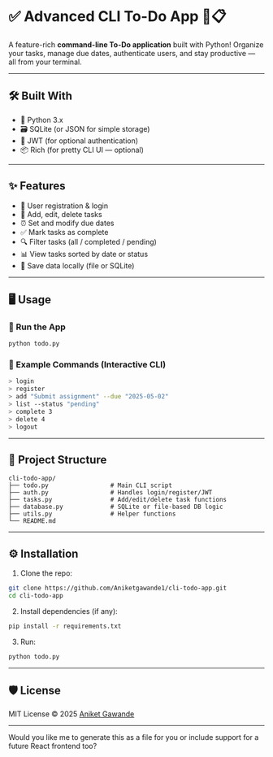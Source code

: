 

# ✅ Advanced CLI To-Do App 🧠📋

A feature-rich **command-line To-Do application** built with Python! Organize your tasks, manage due dates, authenticate users, and stay productive — all from your terminal.

---

## 🛠️ Built With

- 🐍 Python 3.x
- 🗃️ SQLite (or JSON for simple storage)
- 🔐 JWT (for optional authentication)
- 📦 Rich (for pretty CLI UI — optional)

---

## ✨ Features

- 👤 User registration & login
- 📝 Add, edit, delete tasks
- ⏰ Set and modify due dates
- ✅ Mark tasks as complete
- 🔍 Filter tasks (all / completed / pending)
- 📊 View tasks sorted by date or status
- 💾 Save data locally (file or SQLite)

---

## 🖥️ Usage

### 🚀 Run the App

```bash
python todo.py
```

### 🧩 Example Commands (Interactive CLI)

```bash
> login
> register
> add "Submit assignment" --due "2025-05-02"
> list --status "pending"
> complete 3
> delete 4
> logout
```

---

## 📁 Project Structure

```
cli-todo-app/
├── todo.py                 # Main CLI script
├── auth.py                 # Handles login/register/JWT
├── tasks.py                # Add/edit/delete task functions
├── database.py             # SQLite or file-based DB logic
├── utils.py                # Helper functions
└── README.md
```

---

## ⚙️ Installation

1. Clone the repo:

```bash
git clone https://github.com/Aniketgawande1/cli-todo-app.git
cd cli-todo-app
```

2. Install dependencies (if any):

```bash
pip install -r requirements.txt
```

3. Run:

```bash
python todo.py
```

---

## 🛡️ License

MIT License © 2025 [Aniket Gawande](https://github.com/Aniketgawande1)

---

Would you like me to generate this as a file for you or include support for a future React frontend too?
